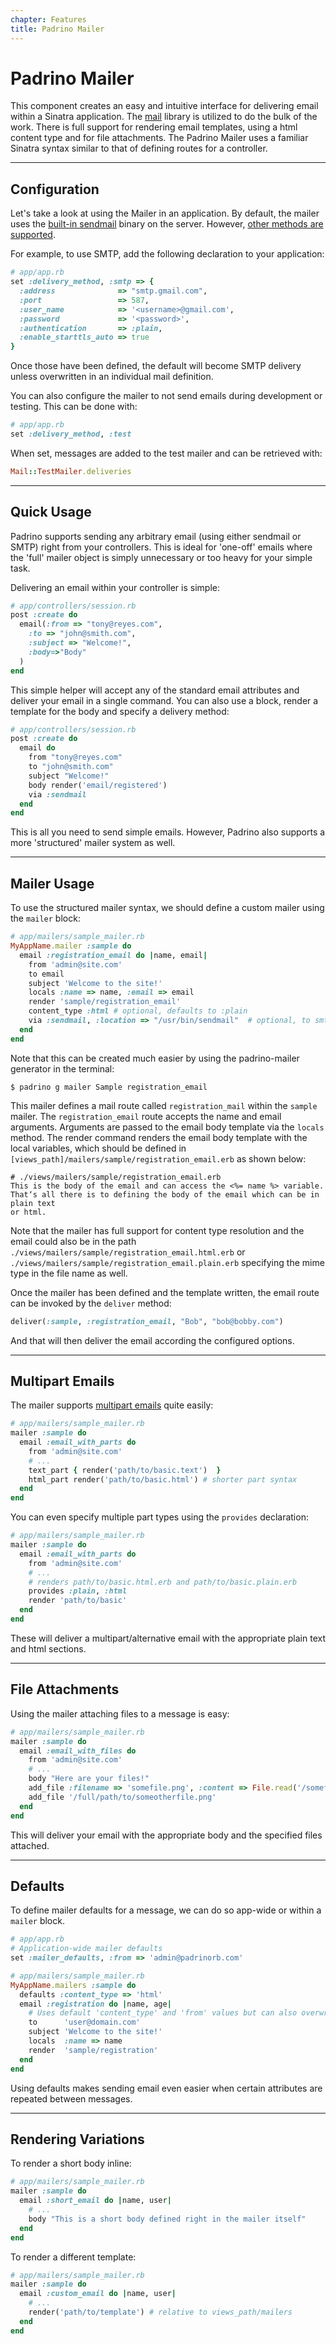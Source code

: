 ```yaml
---
chapter: Features
title: Padrino Mailer
---
```


# Padrino Mailer

This component creates an easy and intuitive interface for delivering email
within a Sinatra application. The [mail](http://github.com/mikel/mail "mail")
library is utilized to do the bulk of the work. There is full support for
rendering email templates, using a html content type and for file attachments.
The Padrino Mailer uses a familiar Sinatra syntax similar to that of defining
routes for a controller.

--------------------------------------------------------------------------------

## Configuration

Let's take a look at using the Mailer in an application. By default, the mailer
uses the [built-in sendmail](https://en.wikipedia.org/wiki/Sendmail "built-in sendmail")
binary on the server. However,
[other methods are supported](http://www.rubydoc.info/gems/mail/file/README.md#Sending_an_email_ "mail config").

For example, to use SMTP, add the following declaration to your application:

```ruby
# app/app.rb
set :delivery_method, :smtp => {
  :address              => "smtp.gmail.com",
  :port                 => 587,
  :user_name            => '<username>@gmail.com',
  :password             => '<password>',
  :authentication       => :plain,
  :enable_starttls_auto => true
}
```

Once those have been defined, the default will become SMTP delivery unless
overwritten in an individual mail definition.

You can also configure the mailer to not send emails during development or
testing. This can be done with:

```ruby
# app/app.rb
set :delivery_method, :test
```

When set, messages are added to the test mailer and can be retrieved with:

```ruby
Mail::TestMailer.deliveries
```

--------------------------------------------------------------------------------

## Quick Usage

Padrino supports sending any arbitrary email (using either sendmail or SMTP)
right from your controllers. This is ideal for 'one-off' emails where the 'full'
mailer object is simply unnecessary or too heavy for your simple task.

Delivering an email within your controller is simple:

```ruby
# app/controllers/session.rb
post :create do
  email(:from => "tony@reyes.com",
    :to => "john@smith.com",
    :subject => "Welcome!",
    :body=>"Body"
  )
end
```

This simple helper will accept any of the standard email attributes and deliver
your email in a single command. You can also use a block, render a template for
the body and specify a delivery method:

```ruby
# app/controllers/session.rb
post :create do
  email do
    from "tony@reyes.com"
    to "john@smith.com"
    subject "Welcome!"
    body render('email/registered')
    via :sendmail
  end
end
```

This is all you need to send simple emails. However, Padrino also supports a
more 'structured' mailer system as well.

--------------------------------------------------------------------------------

## Mailer Usage

To use the structured mailer syntax, we should define a custom mailer using the
`mailer` block:

```ruby
# app/mailers/sample_mailer.rb
MyAppName.mailer :sample do
  email :registration_email do |name, email|
    from 'admin@site.com'
    to email
    subject 'Welcome to the site!'
    locals :name => name, :email => email
    render 'sample/registration_email'
    content_type :html # optional, defaults to :plain
    via :sendmail, :location => "/usr/bin/sendmail"  # optional, to smtp if defined otherwise sendmail
  end
end
```

Note that this can be created much easier by using the padrino-mailer generator
in the terminal:

```shell
$ padrino g mailer Sample registration_email
```

This mailer defines a mail route called `registration_mail` within the `sample`
mailer. The `registration_email` route accepts the name and email arguments.
Arguments are passed to the email body template via the `locals` method. The
render command renders the email body template with the local variables, which
should be defined in `[views_path]/mailers/sample/registration_email.erb` as
shown below:

```erb
# ./views/mailers/sample/registration_email.erb
This is the body of the email and can access the <%= name %> variable.
That‘s all there is to defining the body of the email which can be in plain text
or html.
```

Note that the mailer has full support for content type resolution and the email
could also be in the path `./views/mailers/sample/registration_email.html.erb`
or `./views/mailers/sample/registration_email.plain.erb` specifying the mime
type in the file name as well.

Once the mailer has been defined and the template written, the email route can
be invoked by the `deliver` method:

```ruby
deliver(:sample, :registration_email, "Bob", "bob@bobby.com")
```

And that will then deliver the email according the configured options.

--------------------------------------------------------------------------------

## Multipart Emails

The mailer supports [multipart emails](https://en.wikipedia.org/wiki/MIME "multipart emails")
quite easily:

```ruby
# app/mailers/sample_mailer.rb
mailer :sample do
  email :email_with_parts do
    from 'admin@site.com'
    # ...
    text_part { render('path/to/basic.text')  }
    html_part render('path/to/basic.html') # shorter part syntax
  end
end
```

You can even specify multiple part types using the `provides` declaration:

```ruby
# app/mailers/sample_mailer.rb
mailer :sample do
  email :email_with_parts do
    from 'admin@site.com'
    # ...
    # renders path/to/basic.html.erb and path/to/basic.plain.erb
    provides :plain, :html
    render 'path/to/basic'
  end
end
```

These will deliver a multipart/alternative email with the appropriate plain text
and html sections.

--------------------------------------------------------------------------------

## File Attachments

Using the mailer attaching files to a message is easy:

```ruby
# app/mailers/sample_mailer.rb
mailer :sample do
  email :email_with_files do
    from 'admin@site.com'
    # ...
    body "Here are your files!"
    add_file :filename => 'somefile.png', :content => File.read('/somefile.png')
    add_file '/full/path/to/someotherfile.png'
  end
end
```

This will deliver your email with the appropriate body and the specified files
attached.

--------------------------------------------------------------------------------

## Defaults

To define mailer defaults for a message, we can do so app-wide or within a
`mailer` block.

```ruby
# app/app.rb
# Application-wide mailer defaults
set :mailer_defaults, :from => 'admin@padrinorb.com'

# app/mailers/sample_mailer.rb
MyAppName.mailers :sample do
  defaults :content_type => 'html'
  email :registration do |name, age|
    # Uses default 'content_type' and 'from' values but can also overwrite them
    to      'user@domain.com'
    subject 'Welcome to the site!'
    locals  :name => name
    render  'sample/registration'
  end
end
```

Using defaults makes sending email even easier when certain attributes are
repeated between messages.

--------------------------------------------------------------------------------

## Rendering Variations

To render a short body inline:

```ruby
# app/mailers/sample_mailer.rb
mailer :sample do
  email :short_email do |name, user|
    # ...
    body "This is a short body defined right in the mailer itself"
  end
end
```

To render a different template:

```ruby
# app/mailers/sample_mailer.rb
mailer :sample do
  email :custom_email do |name, user|
    # ...
    render('path/to/template') # relative to views_path/mailers
  end
end
```
